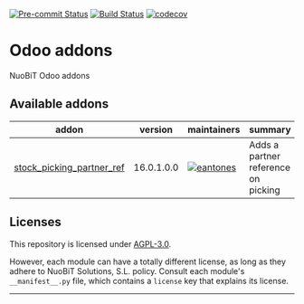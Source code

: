 
<!-- /!\ Non OCA Context : Set here the badge of your runbot / runboat instance. -->
[![Pre-commit Status](https://github.com/nuobit/odoo-addons/actions/workflows/pre-commit.yml/badge.svg?branch=16.0)](https://github.com/nuobit/odoo-addons/actions/workflows/pre-commit.yml?query=branch%3A16.0)
[![Build Status](https://github.com/nuobit/odoo-addons/actions/workflows/test.yml/badge.svg?branch=16.0)](https://github.com/nuobit/odoo-addons/actions/workflows/test.yml?query=branch%3A16.0)
[![codecov](https://codecov.io/gh/nuobit/odoo-addons/branch/16.0/graph/badge.svg)](https://codecov.io/gh/nuobit/odoo-addons)
<!-- /!\ Non OCA Context : Set here the badge of your translation instance. -->

<!-- /!\ do not modify above this line -->

# Odoo addons

NuoBiT Odoo addons

<!-- /!\ do not modify below this line -->

<!-- prettier-ignore-start -->

[//]: # (addons)

Available addons
----------------
addon | version | maintainers | summary
--- | --- | --- | ---
[stock_picking_partner_ref](stock_picking_partner_ref/) | 16.0.1.0.0 | [![eantones](https://github.com/eantones.png?size=30px)](https://github.com/eantones) | Adds a partner reference on picking

[//]: # (end addons)

<!-- prettier-ignore-end -->

## Licenses

This repository is licensed under [AGPL-3.0](LICENSE).

However, each module can have a totally different license, as long as they adhere to NuoBiT Solutions, S.L.
policy. Consult each module's `__manifest__.py` file, which contains a `license` key
that explains its license.

----
<!-- /!\ Non OCA Context : Set here the full description of your organization. -->
